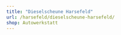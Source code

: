 ```yaml
---
title: "Dieselscheune Harsefeld"
url: /harsefeld/dieselscheune-harsefeld/
shop: Autowerkstatt
---
```

